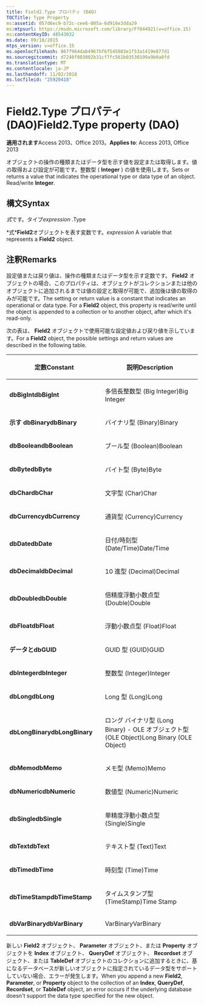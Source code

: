 ```yaml
---
title: Field2.Type プロパティ (DAO)
TOCTitle: Type Property
ms:assetid: 057d6ec9-b72c-cee6-005a-6d916e3dda29
ms:mtpsurl: https://msdn.microsoft.com/library/Ff844921(v=office.15)
ms:contentKeyID: 48543032
ms.date: 09/18/2015
mtps_version: v=office.15
ms.openlocfilehash: 867f964dab4967bf6f545083e1f53a1419e877d1
ms.sourcegitcommit: d7248f803002b31cf7fc561b03530199a9b0a8fd
ms.translationtype: MT
ms.contentlocale: ja-JP
ms.lasthandoff: 11/02/2018
ms.locfileid: "25920418"
---
```

# <a name="field2type-property-dao"></a><span data-ttu-id="de94e-102">Field2.Type プロパティ (DAO)</span><span class="sxs-lookup"><span data-stu-id="de94e-102">Field2.Type property (DAO)</span></span>


<span data-ttu-id="de94e-103">**適用されます**Access 2013、Office 2013。</span><span class="sxs-lookup"><span data-stu-id="de94e-103">**Applies to**: Access 2013, Office 2013</span></span>

<span data-ttu-id="de94e-p101">オブジェクトの操作の種類またはデータ型を示す値を設定または取得します。値の取得および設定が可能です。整数型 ( **Integer** ) の値を使用します。</span><span class="sxs-lookup"><span data-stu-id="de94e-p101">Sets or returns a value that indicates the operational type or data type of an object. Read/write **Integer**.</span></span>

## <a name="syntax"></a><span data-ttu-id="de94e-106">構文</span><span class="sxs-lookup"><span data-stu-id="de94e-106">Syntax</span></span>

<span data-ttu-id="de94e-107">*式*です。タイプ</span><span class="sxs-lookup"><span data-stu-id="de94e-107">*expression* .Type</span></span>

<span data-ttu-id="de94e-108">\*式\***Field2**オブジェクトを表す変数です。</span><span class="sxs-lookup"><span data-stu-id="de94e-108">*expression* A variable that represents a **Field2** object.</span></span>

## <a name="remarks"></a><span data-ttu-id="de94e-109">注釈</span><span class="sxs-lookup"><span data-stu-id="de94e-109">Remarks</span></span>

<span data-ttu-id="de94e-p102">設定値または戻り値は、操作の種類またはデータ型を示す定数です。 **Field2** オブジェクトの場合、このプロパティは、オブジェクトがコレクションまたは他のオブジェクトに追加されるまでは値の設定と取得が可能で、追加後は値の取得のみが可能です。</span><span class="sxs-lookup"><span data-stu-id="de94e-p102">The setting or return value is a constant that indicates an operational or data type. For a **Field2** object, this property is read/write until the object is appended to a collection or to another object, after which it's read-only.</span></span>

<span data-ttu-id="de94e-112">次の表は、 **Field2** オブジェクトで使用可能な設定値および戻り値を示しています。</span><span class="sxs-lookup"><span data-stu-id="de94e-112">For a **Field2** object, the possible settings and return values are described in the following table.</span></span>

<table>
<colgroup>
<col style="width: 50%" />
<col style="width: 50%" />
</colgroup>
<thead>
<tr class="header">
<th><p><span data-ttu-id="de94e-113">定数</span><span class="sxs-lookup"><span data-stu-id="de94e-113">Constant</span></span></p></th>
<th><p><span data-ttu-id="de94e-114">説明</span><span class="sxs-lookup"><span data-stu-id="de94e-114">Description</span></span></p></th>
</tr>
</thead>
<tbody>
<tr class="odd">
<td><p><span data-ttu-id="de94e-115"><strong>dbBigInt</strong></span><span class="sxs-lookup"><span data-stu-id="de94e-115"><strong>dbBigInt</strong></span></span></p></td>
<td><p><span data-ttu-id="de94e-116">多倍長整数型 (Big Integer)</span><span class="sxs-lookup"><span data-stu-id="de94e-116">Big Integer</span></span></p></td>
</tr>
<tr class="even">
<td><p><span data-ttu-id="de94e-117"><strong>示す dbBinary</strong></span><span class="sxs-lookup"><span data-stu-id="de94e-117"><strong>dbBinary</strong></span></span></p></td>
<td><p><span data-ttu-id="de94e-118">バイナリ型 (Binary)</span><span class="sxs-lookup"><span data-stu-id="de94e-118">Binary</span></span></p></td>
</tr>
<tr class="odd">
<td><p><span data-ttu-id="de94e-119"><strong>dbBoolean</strong></span><span class="sxs-lookup"><span data-stu-id="de94e-119"><strong>dbBoolean</strong></span></span></p></td>
<td><p><span data-ttu-id="de94e-120">ブール型 (Boolean)</span><span class="sxs-lookup"><span data-stu-id="de94e-120">Boolean</span></span></p></td>
</tr>
<tr class="even">
<td><p><span data-ttu-id="de94e-121"><strong>dbByte</strong></span><span class="sxs-lookup"><span data-stu-id="de94e-121"><strong>dbByte</strong></span></span></p></td>
<td><p><span data-ttu-id="de94e-122">バイト型 (Byte)</span><span class="sxs-lookup"><span data-stu-id="de94e-122">Byte</span></span></p></td>
</tr>
<tr class="odd">
<td><p><span data-ttu-id="de94e-123"><strong>dbChar</strong></span><span class="sxs-lookup"><span data-stu-id="de94e-123"><strong>dbChar</strong></span></span></p></td>
<td><p><span data-ttu-id="de94e-124">文字型 (Char)</span><span class="sxs-lookup"><span data-stu-id="de94e-124">Char</span></span></p></td>
</tr>
<tr class="even">
<td><p><span data-ttu-id="de94e-125"><strong>dbCurrency</strong></span><span class="sxs-lookup"><span data-stu-id="de94e-125"><strong>dbCurrency</strong></span></span></p></td>
<td><p><span data-ttu-id="de94e-126">通貨型 (Currency)</span><span class="sxs-lookup"><span data-stu-id="de94e-126">Currency</span></span></p></td>
</tr>
<tr class="odd">
<td><p><span data-ttu-id="de94e-127"><strong>dbDate</strong></span><span class="sxs-lookup"><span data-stu-id="de94e-127"><strong>dbDate</strong></span></span></p></td>
<td><p><span data-ttu-id="de94e-128">日付/時刻型 (Date/Time)</span><span class="sxs-lookup"><span data-stu-id="de94e-128">Date/Time</span></span></p></td>
</tr>
<tr class="even">
<td><p><span data-ttu-id="de94e-129"><strong>dbDecimal</strong></span><span class="sxs-lookup"><span data-stu-id="de94e-129"><strong>dbDecimal</strong></span></span></p></td>
<td><p><span data-ttu-id="de94e-130">10 進型 (Decimal)</span><span class="sxs-lookup"><span data-stu-id="de94e-130">Decimal</span></span></p></td>
</tr>
<tr class="odd">
<td><p><span data-ttu-id="de94e-131"><strong>dbDouble</strong></span><span class="sxs-lookup"><span data-stu-id="de94e-131"><strong>dbDouble</strong></span></span></p></td>
<td><p><span data-ttu-id="de94e-132">倍精度浮動小数点型 (Double)</span><span class="sxs-lookup"><span data-stu-id="de94e-132">Double</span></span></p></td>
</tr>
<tr class="even">
<td><p><span data-ttu-id="de94e-133"><strong>dbFloat</strong></span><span class="sxs-lookup"><span data-stu-id="de94e-133"><strong>dbFloat</strong></span></span></p></td>
<td><p><span data-ttu-id="de94e-134">浮動小数点型 (Float)</span><span class="sxs-lookup"><span data-stu-id="de94e-134">Float</span></span></p></td>
</tr>
<tr class="odd">
<td><p><span data-ttu-id="de94e-135"><strong>データと</strong></span><span class="sxs-lookup"><span data-stu-id="de94e-135"><strong>dbGUID</strong></span></span></p></td>
<td><p><span data-ttu-id="de94e-136">GUID 型 (GUID)</span><span class="sxs-lookup"><span data-stu-id="de94e-136">GUID</span></span></p></td>
</tr>
<tr class="even">
<td><p><span data-ttu-id="de94e-137"><strong>dbInteger</strong></span><span class="sxs-lookup"><span data-stu-id="de94e-137"><strong>dbInteger</strong></span></span></p></td>
<td><p><span data-ttu-id="de94e-138">整数型 (Integer)</span><span class="sxs-lookup"><span data-stu-id="de94e-138">Integer</span></span></p></td>
</tr>
<tr class="odd">
<td><p><span data-ttu-id="de94e-139"><strong>dbLong</strong></span><span class="sxs-lookup"><span data-stu-id="de94e-139"><strong>dbLong</strong></span></span></p></td>
<td><p><span data-ttu-id="de94e-140">Long 型 (Long)</span><span class="sxs-lookup"><span data-stu-id="de94e-140">Long</span></span></p></td>
</tr>
<tr class="even">
<td><p><span data-ttu-id="de94e-141"><strong>dbLongBinary</strong></span><span class="sxs-lookup"><span data-stu-id="de94e-141"><strong>dbLongBinary</strong></span></span></p></td>
<td><p><span data-ttu-id="de94e-142">ロング バイナリ型 (Long Binary) - OLE オブジェクト型 (OLE Object)</span><span class="sxs-lookup"><span data-stu-id="de94e-142">Long Binary (OLE Object)</span></span></p></td>
</tr>
<tr class="odd">
<td><p><span data-ttu-id="de94e-143"><strong>dbMemo</strong></span><span class="sxs-lookup"><span data-stu-id="de94e-143"><strong>dbMemo</strong></span></span></p></td>
<td><p><span data-ttu-id="de94e-144">メモ型 (Memo)</span><span class="sxs-lookup"><span data-stu-id="de94e-144">Memo</span></span></p></td>
</tr>
<tr class="even">
<td><p><span data-ttu-id="de94e-145"><strong>dbNumeric</strong></span><span class="sxs-lookup"><span data-stu-id="de94e-145"><strong>dbNumeric</strong></span></span></p></td>
<td><p><span data-ttu-id="de94e-146">数値型 (Numeric)</span><span class="sxs-lookup"><span data-stu-id="de94e-146">Numeric</span></span></p></td>
</tr>
<tr class="odd">
<td><p><span data-ttu-id="de94e-147"><strong>dbSingle</strong></span><span class="sxs-lookup"><span data-stu-id="de94e-147"><strong>dbSingle</strong></span></span></p></td>
<td><p><span data-ttu-id="de94e-148">単精度浮動小数点型 (Single)</span><span class="sxs-lookup"><span data-stu-id="de94e-148">Single</span></span></p></td>
</tr>
<tr class="even">
<td><p><span data-ttu-id="de94e-149"><strong>dbText</strong></span><span class="sxs-lookup"><span data-stu-id="de94e-149"><strong>dbText</strong></span></span></p></td>
<td><p><span data-ttu-id="de94e-150">テキスト型 (Text)</span><span class="sxs-lookup"><span data-stu-id="de94e-150">Text</span></span></p></td>
</tr>
<tr class="odd">
<td><p><span data-ttu-id="de94e-151"><strong>dbTime</strong></span><span class="sxs-lookup"><span data-stu-id="de94e-151"><strong>dbTime</strong></span></span></p></td>
<td><p><span data-ttu-id="de94e-152">時刻型 (Time)</span><span class="sxs-lookup"><span data-stu-id="de94e-152">Time</span></span></p></td>
</tr>
<tr class="even">
<td><p><span data-ttu-id="de94e-153"><strong>dbTimeStamp</strong></span><span class="sxs-lookup"><span data-stu-id="de94e-153"><strong>dbTimeStamp</strong></span></span></p></td>
<td><p><span data-ttu-id="de94e-154">タイムスタンプ型 (TimeStamp)</span><span class="sxs-lookup"><span data-stu-id="de94e-154">Time Stamp</span></span></p></td>
</tr>
<tr class="odd">
<td><p><span data-ttu-id="de94e-155"><strong>dbVarBinary</strong></span><span class="sxs-lookup"><span data-stu-id="de94e-155"><strong>dbVarBinary</strong></span></span></p></td>
<td><p><span data-ttu-id="de94e-156">VarBinary</span><span class="sxs-lookup"><span data-stu-id="de94e-156">VarBinary</span></span></p></td>
</tr>
</tbody>
</table>


<span data-ttu-id="de94e-157">新しい **Field2** オブジェクト、 **Parameter** オブジェクト、または **Property** オブジェクトを **Index** オブジェクト、 **QueryDef** オブジェクト、 **Recordset** オブジェクト、または **TableDef** オブジェクトのコレクションに追加するときに、基になるデータベースが新しいオブジェクトに指定されているデータ型をサポートしていない場合、エラーが発生します。</span><span class="sxs-lookup"><span data-stu-id="de94e-157">When you append a new **Field2**, **Parameter**, or **Property** object to the collection of an **Index**, **QueryDef**, **Recordset**, or **TableDef** object, an error occurs if the underlying database doesn't support the data type specified for the new object.</span></span>

